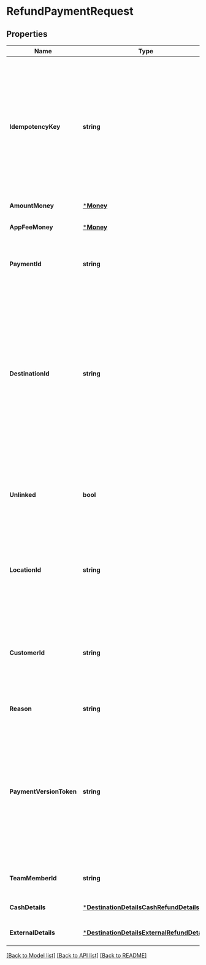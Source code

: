 # RefundPaymentRequest

## Properties
Name | Type | Description | Notes
------------ | ------------- | ------------- | -------------
**IdempotencyKey** | **string** |  A unique string that identifies this &#x60;RefundPayment&#x60; request. The key can be any valid string but must be unique for every &#x60;RefundPayment&#x60; request.  Keys are limited to a max of 45 characters - however, the number of allowed characters might be less than 45, if multi-byte characters are used.  For more information, see [Idempotency](https://developer.squareup.com/docs/working-with-apis/idempotency). | [default to null]
**AmountMoney** | [***Money**](Money.md) |  | [default to null]
**AppFeeMoney** | [***Money**](Money.md) |  | [optional] [default to null]
**PaymentId** | **string** | The unique ID of the payment being refunded. Required when unlinked&#x3D;false, otherwise must not be set. | [optional] [default to null]
**DestinationId** | **string** | The ID indicating where funds will be refunded to. Required for unlinked refunds. For more information, see [Process an Unlinked Refund](https://developer.squareup.com/docs/refunds-api/unlinked-refunds).  For refunds linked to Square payments, &#x60;destination_id&#x60; is usually omitted; in this case, funds will be returned to the original payment source. The field may be specified in order to request a cross-method refund to a gift card. For more information, see [Cross-method refunds to gift cards](https://developer.squareup.com/docs/payments-api/refund-payments#cross-method-refunds-to-gift-cards). | [optional] [default to null]
**Unlinked** | **bool** | Indicates that the refund is not linked to a Square payment. If set to true, &#x60;destination_id&#x60; and &#x60;location_id&#x60; must be supplied while &#x60;payment_id&#x60; must not be provided. | [optional] [default to null]
**LocationId** | **string** | The location ID associated with the unlinked refund. Required for requests specifying &#x60;unlinked&#x3D;true&#x60;. Otherwise, if included when &#x60;unlinked&#x3D;false&#x60;, will throw an error. | [optional] [default to null]
**CustomerId** | **string** | The [Customer](entity:Customer) ID of the customer associated with the refund. This is required if the &#x60;destination_id&#x60; refers to a card on file created using the Cards API. Only allowed when &#x60;unlinked&#x3D;true&#x60;. | [optional] [default to null]
**Reason** | **string** | A description of the reason for the refund. | [optional] [default to null]
**PaymentVersionToken** | **string** |  Used for optimistic concurrency. This opaque token identifies the current &#x60;Payment&#x60; version that the caller expects. If the server has a different version of the Payment, the update fails and a response with a VERSION_MISMATCH error is returned. If the versions match, or the field is not provided, the refund proceeds as normal. | [optional] [default to null]
**TeamMemberId** | **string** | An optional [TeamMember](entity:TeamMember) ID to associate with this refund. | [optional] [default to null]
**CashDetails** | [***DestinationDetailsCashRefundDetails**](DestinationDetailsCashRefundDetails.md) |  | [optional] [default to null]
**ExternalDetails** | [***DestinationDetailsExternalRefundDetails**](DestinationDetailsExternalRefundDetails.md) |  | [optional] [default to null]

[[Back to Model list]](../README.md#documentation-for-models) [[Back to API list]](../README.md#documentation-for-api-endpoints) [[Back to README]](../README.md)

